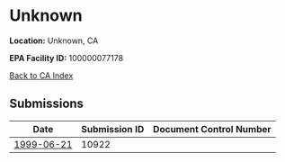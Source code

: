 # Unknown

**Location:** Unknown, CA

**EPA Facility ID:** 100000077178

[Back to CA Index](../../index.md)

## Submissions

| Date | Submission ID | Document Control Number |
|------|--------------|-------------------------|
| [1999-06-21](submissions/10922.md) | 10922 |  |
